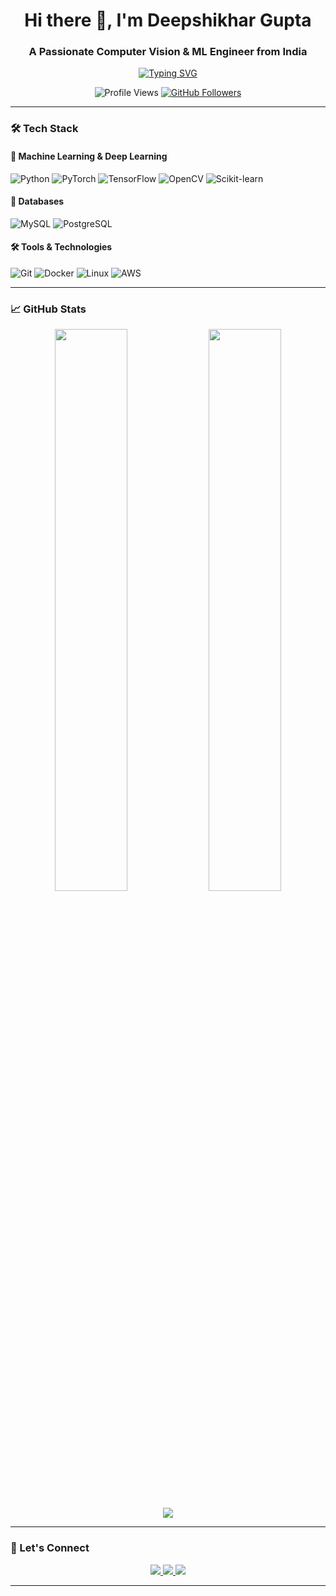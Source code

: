 <h1 align="center">Hi there 👋, I'm Deepshikhar Gupta</h1>
<h3 align="center">A Passionate Computer Vision & ML Engineer from India</h3>

<p align="center">
  <a href="https://git.io/typing-svg"><img src="https://readme-typing-svg.demolab.com?font=Fira+Code&pause=1000&color=29BF12&center=true&vCenter=true&width=435&lines=Computer+Vision+Enthusiast;Machine+Learning+Developer;Data+Science+Practitioner;Open+Source+Contributor" alt="Typing SVG" /></a>
</p>

<p align="center">
  <img src="https://komarev.com/ghpvc/?username=deepshikhar&label=Profile%20Views&color=29bf12&style=flat" alt="Profile Views" />
  <a href="https://github.com/Deepshikhar?tab=followers"><img src="https://img.shields.io/github/followers/Deepshikhar?label=Followers&style=social&color=29bf12" alt="GitHub Followers" /></a>
</p>

---

### 🛠️ Tech Stack

#### 🤖 Machine Learning & Deep Learning
![Python](https://img.shields.io/badge/Python-3776AB?logo=python&logoColor=white)
![PyTorch](https://img.shields.io/badge/PyTorch-EE4C2C?logo=pytorch&logoColor=white)
![TensorFlow](https://img.shields.io/badge/TensorFlow-FF6F00?logo=tensorflow&logoColor=white)
![OpenCV](https://img.shields.io/badge/OpenCV-5C3EE8?logo=opencv&logoColor=white)
![Scikit-learn](https://img.shields.io/badge/ScikitLearn-F7931E?logo=scikit-learn&logoColor=white)

#### 💾 Databases
![MySQL](https://img.shields.io/badge/MySQL-4479A1?logo=mysql&logoColor=white)
![PostgreSQL](https://img.shields.io/badge/PostgreSQL-4169E1?logo=postgresql&logoColor=white)

#### 🛠️ Tools & Technologies
![Git](https://img.shields.io/badge/Git-F05032?logo=git&logoColor=white)
![Docker](https://img.shields.io/badge/Docker-2496ED?logo=docker&logoColor=white)
![Linux](https://img.shields.io/badge/Linux-FCC624?logo=linux&logoColor=black)
![AWS](https://img.shields.io/badge/AWS-232F3E?logo=amazon-aws&logoColor=white)

---

### 📈 GitHub Stats

<p align="center">
  <img width="48%" src="https://github-readme-stats.vercel.app/api?username=Deepshikhar&show_icons=true&theme=chartreuse-dark&hide_border=true" />
  <img width="48%" src="https://github-readme-streak-stats.herokuapp.com/?user=Deepshikhar&theme=chartreuse-dark&hide_border=true" />
</p>

<p align="center">
  <img src="https://github-readme-activity-graph.vercel.app/graph?username=Deepshikhar&theme=react-dark&bg_color=000000&hide_border=true" />
</p>

---

### 🤝 Let's Connect

<p align="center">
  <a href="https://linkedin.com/in/deepshikhar-gupta">
    <img src="https://img.shields.io/badge/LinkedIn-0077B5?logo=linkedin&logoColor=white" />
  </a>
  <a href="https://kaggle.com/deepshikhargupta">
    <img src="https://img.shields.io/badge/Kaggle-20BEFF?logo=kaggle&logoColor=white" />
  </a>
  <a href="mailto:deepshikhar.gupta@example.com">
    <img src="https://img.shields.io/badge/Email-D14836?logo=gmail&logoColor=white" />
  </a>
</p>

---

